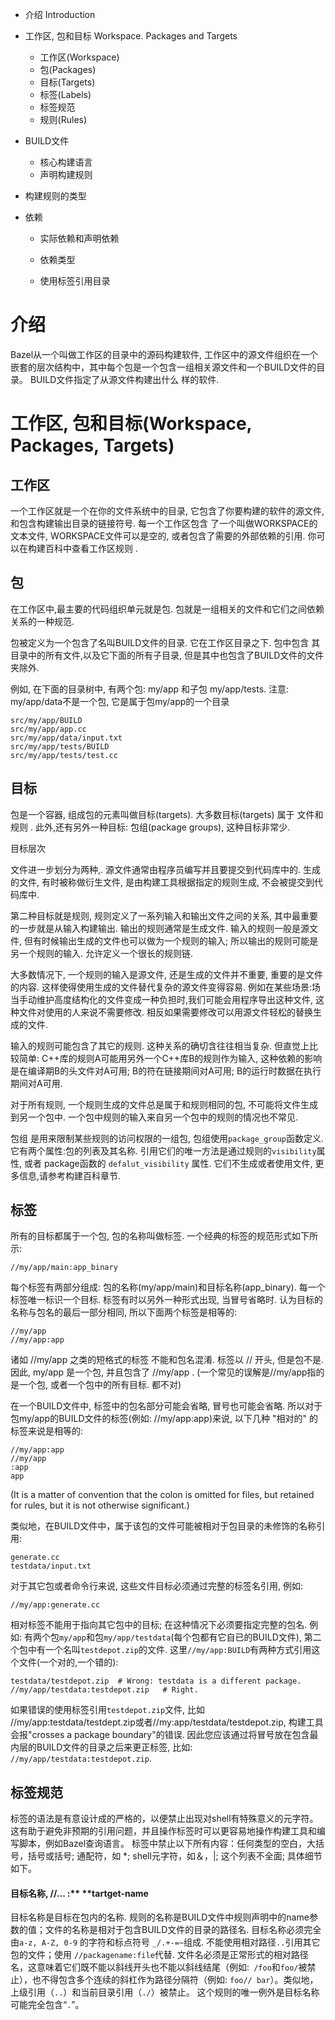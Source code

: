 * 介绍 Introduction
* 工作区, 包和目标  Workspace. Packages and Targets

  * 工作区\(Workspace\)
  * 包\(Packages\)
  * 目标\(Targets\)
  * 标签\(Labels\)
  * 标签规范
  * 规则\(Rules\)

* BUILD文件

  * 核心构建语言
  * 声明构建规则

* 构建规则的类型

* 依赖

  * 实际依赖和声明依赖

  * 依赖类型

  * 使用标签引用目录

# 介绍

Bazel从一个叫做工作区的目录中的源码构建软件, 工作区中的源文件组织在一个嵌套的层次结构中，其中每个包是一个包含一组相关源文件和一个BUILD文件的目录。 BUILD文件指定了从源文件构建出什么 样的软件.

# 工作区, 包和目标\(Workspace, Packages, Targets\)

## 工作区

一个工作区就是一个在你的文件系统中的目录, 它包含了你要构建的软件的源文件, 和包含构建输出目录的链接符号. 每一个工作区包含 了一个叫做WORKSPACE的文本文件, WORKSPACE文件可以是空的, 或者包含了需要的外部依赖的引用.  你可以在构建百科中查看工作区规则 .

## 包

在工作区中,最主要的代码组织单元就是包.  包就是一组相关的文件和它们之间依赖关系的一种规范.

包被定义为一个包含了名叫BUILD文件的目录. 它在工作区目录之下. 包中包含 其目录中的所有文件,以及它下面的所有子目录, 但是其中也包含了BUILD文件的文件夹除外.

例如, 在下面的目录树中, 有两个包: my/app 和子包 my/app/tests. 注意: my/app/data不是一个包, 它是属于包my/app的一个目录

```
src/my/app/BUILD
src/my/app/app.cc
src/my/app/data/input.txt
src/my/app/tests/BUILD
src/my/app/tests/test.cc
```

## 目标

包是一个容器, 组成包的元素叫做目标\(targets\).  大多数目标\(targets\) 属于 文件和规则 . 此外,还有另外一种目标: 包组\(package groups\), 这种目标非常少.

目标层次

文件进一步划分为两种,. 源文件通常由程序员编写并且要提交到代码库中的. 生成的文件, 有时被称做衍生文件, 是由构建工具根据指定的规则生成, 不会被提交到代码库中.

第二种目标就是规则, 规则定义了一系列输入和输出文件之间的关系, 其中最重要的一步就是从输入构建输出.  输出的规则通常是生成文件. 输入的规则一般是源文件, 但有时候输出生成的文件也可以做为一个规则的输入; 所以输出的规则可能是另一个规则的输入. 允许定义一个很长的规则链.

大多数情况下, 一个规则的输入是源文件, 还是生成的文件并不重要, 重要的是文件的内容. 这样使得使用生成的文件替代复杂的源文件变得容易. 例如在某些场景:场当手动维护高度结构化的文件变成一种负担时,我们可能会用程序导出这种文件, 这种文件对使用的人来说不需要修改.  相反如果需要修改可以用源文件轻松的替换生成的文件.

输入的规则可能包含了其它的规则.  这种关系的确切含往往相当复杂. 但直觉上比较简单: C++库的规则A可能用另外一个C++库B的规则作为输入, 这种依赖的影响是在编译期B的头文件对A可用; B的符在链接期间对A可用; B的运行时数据在执行期间对A可用.

对于所有规则, 一个规则生成的文件总是属于和规则相同的包, 不可能将文件生成到另一个包中.  一个包中规则的输入来自另一个包中的规则的情况也不常见.

包组 是用来限制某些规则的访问权限的一组包, 包组使用`package_group`函数定义.它有两个属性:包的列表及其名称.  引用它们的唯一方法是通过规则的`visibility`属性, 或者 package函数的 `defalut_visibility` 属性. 它们不生成或者使用文件, 更多信息,请参考构建百科章节.

## 标签

所有的目标都属于一个包, 包的名称叫做标签. 一个经典的标签的规范形式如下所示:

```
//my/app/main:app_binary
```

每个标签有两部分组成: 包的名称\(my/app/main\)和目标名称\(app\_binary\). 每一个标签唯一标识一个目标.  标签有时以另外一种形式出现, 当冒号省略时. 认为目标的名称与包名的最后一部分相同, 所以下面两个标签是相等的:

```
//my/app
//my/app:app
```

诸如 //my/app 之类的短格式的标签 不能和包名混淆.  标签以 // 开头, 但是包不是. 因此, my/app 是一个包, 并且包含了 //my/app . \(一个常见的误解是//my/app指的是一个包, 或者一个包中的所有目标. 都不对\)

在一个BUILD文件中, 标签中的包名部分可能会省略, 冒号也可能会省略.  所以对于包my/app的BUILD文件的标签\(例如: //my/app:app\)来说, 以下几种 "相对的" 的标签来说是相等的:

```
//my/app:app
//my/app
:app
app
```

\(It is a matter of convention that the colon is omitted for files, but retained for rules, but it is not otherwise significant.\)

类似地，在BUILD文件中，属于该包的文件可能被相对于包目录的未修饰的名称引用:

```
generate.cc
testdata/input.txt
```

对于其它包或者命令行来说, 这些文件目标必须通过完整的标签名引用, 例如:

```
//my/app:generate.cc
```

相对标签不能用于指向其它包中的目标; 在这种情况下必须要指定完整的包名. 例如: 有两个包`my/app`和包`my/app/testdata`\(每个包都有它自已的BUILD文件\), 第二个包中有一个名叫`testdepot.zip`的文件. 这里`//my/app:BUILD`有两种方式引用这个文件\(一个对的,一个错的\):

```
testdata/testdepot.zip  # Wrong: testdata is a different package.
//my/app/testdata:testdepot.zip   # Right.
```

如果错误的使用标签引用`testdepot.zip`文件, 比如 //my/app:testdata/testdept.zip或者//my:app/testdata/testdepot.zip, 构建工具会报"crosses a package boundary"的错误. 因此您应该通过将冒号放在包含最内层的BUILD文件的目录之后来更正标签, 比如: `//my/app/testdata:testdepot.zip`.

## 标签规范

标签的语法是有意设计成的严格的，以便禁止出现对shell有特殊意义的元字符。 这有助于避免非预期的引用问题，并且操作标签时可以更容易地操作构建工具和编写脚本，例如Bazel查询语言。 标签中禁止以下所有内容：任何类型的空白，大括号，括号或括号; 通配符，如 \*;  shell元字符，如＆，\|; 这个列表不全面; 具体细节如下。

#### 目标名称, //... :** **tartget-name

目标名称是目标在包内的名称. 规则的名称是BUILD文件中规则声明中的name参数的值；文件的名称是相对于包含BUILD文件的目录的路径名. 目标名称必须完全由`a-z, A-Z, 0-9` 的字符和标点符号 `_/.+-=~`组成. 不能使用相对路径`..`引用其它包的文件；使用 `//packagename:file`代替. 文件名必须是正常形式的相对路径名，这意味着它们既不能以斜线开头也不能以斜线结尾（例如:` /foo`和`foo/`被禁止），也不得包含多个连续的斜杠作为路径分隔符（例如: `foo// bar`）。类似地，上级引用（`..`）和当前目录引用（`./`）被禁止。 这个规则的唯一例外是目标名称可能完全包含“`.`”。

